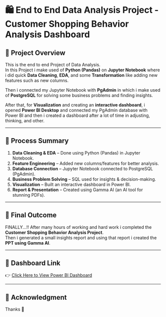 # 🛍️ End to End Data Analysis Project - Customer Shopping Behavior Analysis Dashboard

## 📘 Project Overview
This is the end to end Project of Data Analysis.  
In this Project i make used of **Python (Pandas)** on **Jupyter Notebook** where i did quick **Data Cleaning**, **EDA**, and some **Transformation** like adding new features such as new columns.  

Then i connected my Jupyter Notebook with **PgAdmin** in which i make used of **PostgreSQL** for solving some business problems and finding insights.  

After that, for **Visualization** and creating an **interactive dashboard**, i opened **Power BI Desktop** and connected my PgAdmin database with Power BI and then i created a dashboard after a lot of time in adjusting, thinking, and other.

---

## 🧠 Process Summary
1. **Data Cleaning & EDA** – Done using Python (Pandas) in Jupyter Notebook.  
2. **Feature Engineering** – Added new columns/features for better analysis.  
3. **Database Connection** – Jupyter Notebook connected to PostgreSQL (PgAdmin).  
4. **Business Problem Solving** – SQL used for insights & decision-making.  
5. **Visualization** – Built an interactive dashboard in Power BI.  
6. **Report & Presentation** – Created using Gamma AI (an AI tool for stunning PDFs).

---

## 🎯 Final Outcome
FINALLY...!! After many hours of working and hard work i completed the **Customer Shopping Behavior Analysis Project**.  
Then i generated a small insights report and using that report i created the **PPT using Gamma AI**.

---

## 🔗 Dashboard Link
👉 [Click Here to View Power BI Dashboard](https://github.com/ashwin-pawar/Learnings-/blob/main/PowerBI/Customer%20Shopping%20Behavior%20Analysis/Dashboard.png)

---

## 🙏 Acknowledgment
Thanks 🙏
